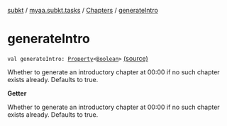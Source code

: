 [subkt](../../index.md) / [myaa.subkt.tasks](../index.md) / [Chapters](index.md) / [generateIntro](./generate-intro.md)

# generateIntro

`val generateIntro: `[`Property`](https://docs.gradle.org/current/javadoc/org/gradle/api/provider/Property.html)`<`[`Boolean`](https://kotlinlang.org/api/latest/jvm/stdlib/kotlin/-boolean/index.html)`>` [(source)](https://github.com/Myaamori/SubKt/blob/0.1.13/src/main/kotlin/myaa/subkt/tasks/asstasks.kt#L447)

Whether to generate an introductory chapter at 00:00 if no such chapter exists already.
Defaults to true.

**Getter**

Whether to generate an introductory chapter at 00:00 if no such chapter exists already.
Defaults to true.

